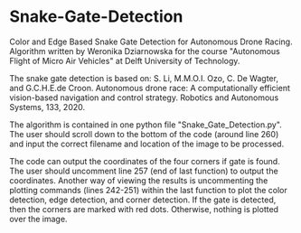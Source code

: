 # Snake-Gate-Detection
Color and Edge Based Snake Gate Detection for Autonomous Drone Racing.
Algorithm written by Weronika Dziarnowska for the course "Autonomous Flight of Micro Air Vehicles" at Delft University of Technology.

The snake gate detection is based on:
S. Li, M.M.O.I. Ozo, C. De Wagter, and G.C.H.E.de Croon. Autonomous drone race: A computationally efficient vision-based navigation and control strategy. Robotics and Autonomous Systems, 133, 2020.

The algorithm is contained in one python file "Snake_Gate_Detection.py". The user should scroll down to the bottom of the code (around line 260) and input the correct filename and location of the image to be processed. 

The code can output the coordinates of the four corners if gate is found. The user should uncomment line 257 (end of last function) to output the coordinates. Another way of viewing the results is uncommenting the plotting commands (lines 242-251) within the last function to plot the color detection, edge detection, and corner detection. If the gate is detected, then the corners are marked with red dots. Otherwise, nothing is plotted over the image.
